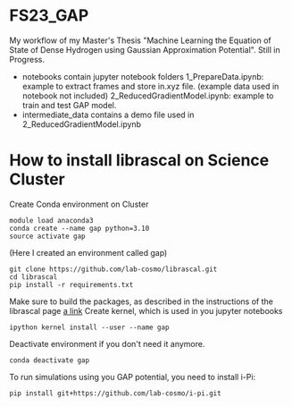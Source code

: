 # FS23_GAP
My workflow of my Master's Thesis "Machine Learning the Equation of State of Dense Hydrogen using Gaussian Approximation Potential".
Still in Progress.

* notebooks contain jupyter notebook folders
	1_PrepareData.ipynb: example to extract frames and store in.xyz file. (example data used in notebook not included)
	2_ReducedGradientModel.ipynb: example to train and test GAP model.
* intermediate_data contains a demo file used in 2_ReducedGradientModel.ipynb


# How to install librascal on Science Cluster
Create Conda environment on Cluster
```
module load anaconda3
conda create --name gap python=3.10
source activate gap
```
(Here I created an environment called gap)
```
git clone https://github.com/lab-cosmo/librascal.git
cd librascal
pip install -r requirements.txt
```
Make sure to build the packages, as described in the instructions of the librascal page [a link](https://lab-cosmo.github.io/librascal/installation.html)
Create kernel, which is used in you jupyter notebooks
```
ipython kernel install --user --name gap
```
Deactivate environment if you don't need it anymore.

```
conda deactivate gap
```

To run simulations using you GAP potential, you need to install i-Pi:
```
pip install git+https://github.com/lab-cosmo/i-pi.git
```

